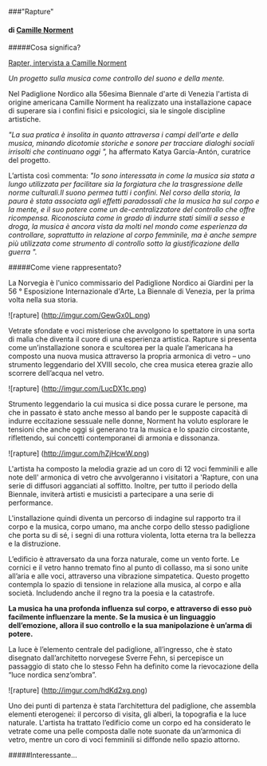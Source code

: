 ###"Rapture"
#### di [Camille Norment](http://www.norment.net/)


#####Cosa significa?

[Rapter, intervista a Camille Norment](https://www.youtube.com/watch?v=2hxoedWvVZo)

*Un progetto sulla musica come controllo del suono e della mente.*

Nel Padiglione Nordico alla 56esima Biennale d'arte di Venezia l'artista di origine americana Camille Norment ha realizzato una installazione capace di superare sia i confini fisici e psicologici, sia le singole discipline artistiche. 

*"La sua pratica è insolita in quanto attraversa i campi dell'arte e della musica, minando dicotomie storiche e sonore per tracciare dialoghi sociali irrisolti che continuano oggi ",* ha affermato Katya García-Antón, curatrice del progetto.

L’artista così commenta: *"Io sono interessata in come la musica sia stata a lungo utilizzata per facilitare sia la forgiatura che la trasgressione delle norme culturali.Il suono permea tutti i confini. Nel corso della storia, la paura è stata associata agli effetti paradossali che la musica ha sul corpo e la mente, e il suo potere come un de-centralizzatore del controllo che offre ricompensa. Riconosciuta come in grado di indurre stati simili a sesso e droga, la musica è ancora vista da molti nel mondo come esperienza da controllare, soprattutto in relazione al corpo femminile, ma è anche sempre più utilizzata come strumento di controllo sotto la giustificazione della guerra ".*

#####Come viene rappresentato?

La Norvegia è l'unico commissario del Padiglione Nordico ai Giardini per la 56 ° Esposizione Internazionale d'Arte, La Biennale di Venezia, per la prima volta nella sua storia. 

![rapture] (http://imgur.com/GewGx0L.png)

Vetrate sfondate e voci misteriose che avvolgono lo spettatore in una sorta di malìa che diventa il cuore di una esperienza artistica. 
Rapture si presenta come un’installazione sonora e scultorea per la quale l’americana ha composto una nuova musica attraverso la propria armonica di vetro – uno strumento leggendario del XVIII secolo, che crea musica eterea grazie allo scorrere dell’acqua nel vetro.

![rapture] (http://imgur.com/LucDX1c.png)

Strumento leggendario la cui musica si dice possa curare le persone, ma che in passato è stato anche messo al bando per le supposte capacità di indurre eccitazione sessuale nelle donne, Norment ha voluto esplorare le tensioni che anche oggi si generano tra la musica e lo spazio circostante, riflettendo, sui concetti contemporanei di armonia e dissonanza. 

![rapture] (http://imgur.com/hZjHcwW.png)

L'artista ha composto la melodia grazie ad un coro di 12 voci femminili e alle note dell' armonica di vetro che avvolgeranno i visitatori a 'Rapture, con una serie di diffusori agganciati al soffitto. Inoltre, per tutto il periodo della Biennale, inviterà artisti e musicisti a partecipare a una serie di performance.

L'installazione quindi diventa un percorso di indagine sul rapporto tra il corpo e la musica, corpo umano, ma anche corpo dello stesso padiglione che porta su di sé, i segni di una rottura violenta, lotta eterna tra la bellezza e la distruzione.


L’edificio è attraversato da una forza naturale, come un vento forte. Le cornici e il vetro hanno tremato fino al punto di collasso, ma si sono unite all’aria e alle voci, attraverso una vibrazione simpatetica.
Questo progetto contempla lo spazio di tensione in relazione alla musica, al corpo e alla società. Includendo anche il regno tra la poesia e la catastrofe.

**La musica ha una profonda influenza sul corpo, e attraverso di esso può facilmente influenzare la mente. Se la musica è un linguaggio dell’emozione, allora il suo controllo e la sua manipolazione è un’arma di potere.**

La luce è l’elemento centrale del padiglione, all’ingresso, che è stato disegnato dall’architetto norvegese Sverre Fehn, si percepisce un passaggio di stato che lo stesso Fehn ha definito come la rievocazione della “luce nordica senz’ombra”. 

![rapture] (http://imgur.com/hdKd2xg.png)

Uno dei punti di partenza è stata l’architettura del padiglione, che assembla elementi eterogenei: il percorso di visita, gli alberi, la topografia e la luce naturale. L'artista ha trattato l’edificio come un corpo ed ha considerato le vetrate come una pelle composta dalle note suonate da un’armonica di vetro, mentre un coro di voci femminili si diffonde nello spazio attorno.

#####Interessante...

